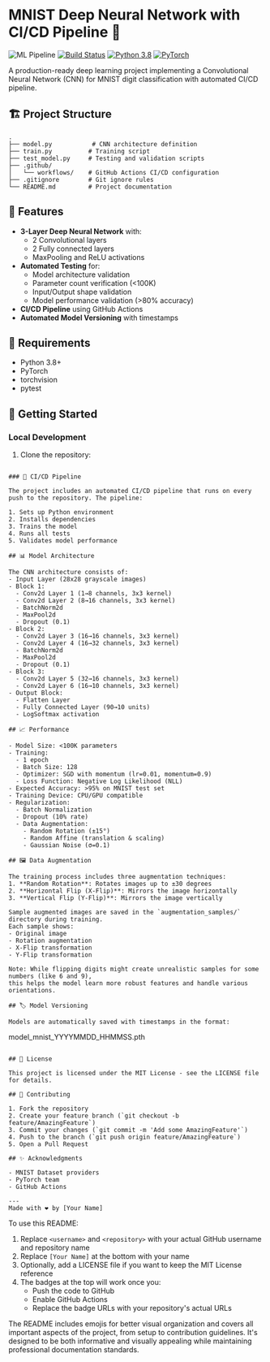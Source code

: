 # MNIST Deep Neural Network with CI/CD Pipeline 🚀

![ML Pipeline](https://github.com/<username>/<repository>/actions/workflows/ml-pipeline.yml/badge.svg)
[![Build Status](https://img.shields.io/badge/build-passing-brightgreen.svg)](https://github.com/<username>/<repository>/actions)
[![Python 3.8](https://img.shields.io/badge/Python-3.8-blue.svg)](https://www.python.org/downloads/release/python-380/)
[![PyTorch](https://img.shields.io/badge/PyTorch-1.x-red.svg)](https://pytorch.org/)

A production-ready deep learning project implementing a Convolutional Neural Network (CNN) for MNIST digit classification with automated CI/CD pipeline.

## 🏗️ Project Structure

```
.
├── model.py           # CNN architecture definition
├── train.py          # Training script
├── test_model.py     # Testing and validation scripts
├── .github/
│   └── workflows/    # GitHub Actions CI/CD configuration
├── .gitignore        # Git ignore rules
└── README.md         # Project documentation
```

## 🎯 Features

- **3-Layer Deep Neural Network** with:
  - 2 Convolutional layers
  - 2 Fully connected layers
  - MaxPooling and ReLU activations
- **Automated Testing** for:
  - Model architecture validation
  - Parameter count verification (<100K)
  - Input/Output shape validation
  - Model performance validation (>80% accuracy)
- **CI/CD Pipeline** using GitHub Actions
- **Automated Model Versioning** with timestamps

## 🔧 Requirements

- Python 3.8+
- PyTorch
- torchvision
- pytest

## 🚀 Getting Started

### Local Development

1. Clone the repository:
```

### 🔄 CI/CD Pipeline

The project includes an automated CI/CD pipeline that runs on every push to the repository. The pipeline:

1. Sets up Python environment
2. Installs dependencies
3. Trains the model
4. Runs all tests
5. Validates model performance

## 📊 Model Architecture

The CNN architecture consists of:
- Input Layer (28x28 grayscale images)
- Block 1:
  - Conv2d Layer 1 (1→8 channels, 3x3 kernel)
  - Conv2d Layer 2 (8→16 channels, 3x3 kernel)
  - BatchNorm2d
  - MaxPool2d
  - Dropout (0.1)
- Block 2:
  - Conv2d Layer 3 (16→16 channels, 3x3 kernel)
  - Conv2d Layer 4 (16→32 channels, 3x3 kernel)
  - BatchNorm2d
  - MaxPool2d
  - Dropout (0.1)
- Block 3:
  - Conv2d Layer 5 (32→16 channels, 3x3 kernel)
  - Conv2d Layer 6 (16→10 channels, 3x3 kernel)
- Output Block:
  - Flatten Layer
  - Fully Connected Layer (90→10 units)
  - LogSoftmax activation

## 📈 Performance

- Model Size: <100K parameters
- Training:
  - 1 epoch
  - Batch Size: 128
  - Optimizer: SGD with momentum (lr=0.01, momentum=0.9)
  - Loss Function: Negative Log Likelihood (NLL)
- Expected Accuracy: >95% on MNIST test set
- Training Device: CPU/GPU compatible
- Regularization:
  - Batch Normalization
  - Dropout (10% rate)
  - Data Augmentation:
    - Random Rotation (±15°)
    - Random Affine (translation & scaling)
    - Gaussian Noise (σ=0.1)

## 🖼️ Data Augmentation

The training process includes three augmentation techniques:
1. **Random Rotation**: Rotates images up to ±30 degrees
2. **Horizontal Flip (X-Flip)**: Mirrors the image horizontally
3. **Vertical Flip (Y-Flip)**: Mirrors the image vertically

Sample augmented images are saved in the `augmentation_samples/` directory during training.
Each sample shows:
- Original image
- Rotation augmentation
- X-Flip transformation
- Y-Flip transformation

Note: While flipping digits might create unrealistic samples for some numbers (like 6 and 9), 
this helps the model learn more robust features and handle various orientations.

## 🏷️ Model Versioning

Models are automatically saved with timestamps in the format:
```
model_mnist_YYYYMMDD_HHMMSS.pth
```

## 📝 License

This project is licensed under the MIT License - see the LICENSE file for details.

## 🤝 Contributing

1. Fork the repository
2. Create your feature branch (`git checkout -b feature/AmazingFeature`)
3. Commit your changes (`git commit -m 'Add some AmazingFeature'`)
4. Push to the branch (`git push origin feature/AmazingFeature`)
5. Open a Pull Request

## ✨ Acknowledgments

- MNIST Dataset providers
- PyTorch team
- GitHub Actions

---
Made with ❤️ by [Your Name]
```

To use this README:

1. Replace `<username>` and `<repository>` with your actual GitHub username and repository name
2. Replace `[Your Name]` at the bottom with your name
3. Optionally, add a LICENSE file if you want to keep the MIT License reference
4. The badges at the top will work once you:
   - Push the code to GitHub
   - Enable GitHub Actions
   - Replace the badge URLs with your repository's actual URLs

The README includes emojis for better visual organization and covers all important aspects of the project, from setup to contribution guidelines. It's designed to be both informative and visually appealing while maintaining professional documentation standards.